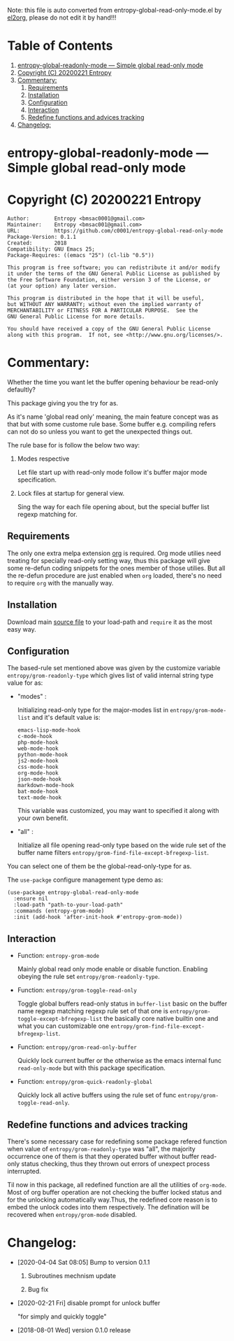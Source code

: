 Note: this file is auto converted from entropy-global-read-only-mode.el by [el2org](https://github.com/tumashu/el2org), please do not edit it by hand!!!

# Table of Contents

1.  [entropy-global-readonly-mode &#x2014; Simple global read-only mode](#orgde94689)
2.  [Copyright (C) 20200221  Entropy](#org5ccf5d0)
3.  [Commentary:](#orgfa2427a)
    1.  [Requirements](#orgb8d9652)
    2.  [Installation](#orgbc2014b)
    3.  [Configuration](#orgd05627d)
    4.  [Interaction](#org0fd8257)
    5.  [Redefine functions and advices tracking](#orgabf487f)
4.  [Changelog:](#orgb24d638)


<a id="orgde94689"></a>

# entropy-global-readonly-mode &#x2014; Simple global read-only mode


<a id="org5ccf5d0"></a>

# Copyright (C) 20200221  Entropy

    Author:        Entropy <bmsac0001@gmail.com>
    Maintainer:    Entropy <bmsac001@gmail.com>
    URL:           https://github.com/c0001/entropy-global-read-only-mode
    Package-Version: 0.1.1
    Created:       2018
    Compatibility: GNU Emacs 25;
    Package-Requires: ((emacs "25") (cl-lib "0.5"))

    This program is free software; you can redistribute it and/or modify
    it under the terms of the GNU General Public License as published by
    the Free Software Foundation, either version 3 of the License, or
    (at your option) any later version.

    This program is distributed in the hope that it will be useful,
    but WITHOUT ANY WARRANTY; without even the implied warranty of
    MERCHANTABILITY or FITNESS FOR A PARTICULAR PURPOSE.  See the
    GNU General Public License for more details.

    You should have received a copy of the GNU General Public License
    along with this program.  If not, see <http://www.gnu.org/licenses/>.


<a id="orgfa2427a"></a>

# Commentary:

Whether the time you want let the buffer opening behaviour be
read-only defaultly?

This package giving you the try for as.

As it's name 'global read only' meaning, the main feature concept was
as that but with some custome rule base. Some buffer
e.g. compiling refers can not do so unless you want to get the
unexpected things out.

The rule base for is follow the below two way:

1.  Modes respective

    Let file start up with read-only mode follow it's buffer major mode
    specification.

2.  Lock files at startup for general view.

    Sing the way for each file opening about, but the special buffer
    list regexp matching for.


<a id="orgb8d9652"></a>

## Requirements

The only one extra melpa extension [org](https://github.com/m2ym/popwin-el/tree/95dea14c60019d6cccf9a3b33e0dec4e1f22c304) is required. Org mode utilies
need treating for specially read-only setting way, thus this package
will give some re-defun coding snippets for the ones member of those
utilies. But all the re-defun procedure are just enabled when `org`
loaded, there's no need to require `org` with the manually way.


<a id="orgbc2014b"></a>

## Installation

Download main [source file](entropy-global-read-only-mode.el) to your load-path and `require` it as
the most easy way.


<a id="orgd05627d"></a>

## Configuration

The based-rule set mentioned above was given by the customize variable
`entropy/grom-readonly-type` which gives list of valid internal string
type value for as:

-   "modes" :

    Initializing read-only type for the major-modes list in
    `entropy/grom-mode-list` and it's default value is:

        emacs-lisp-mode-hook
        c-mode-hook
        php-mode-hook
        web-mode-hook
        python-mode-hook
        js2-mode-hook
        css-mode-hook
        org-mode-hook
        json-mode-hook
        markdown-mode-hook
        bat-mode-hook
        text-mode-hook

    This variable was customized, you may want to specified it along
    with your own benefit.

-   "all" :

    Initialize all file opening read-only type based on the wide rule
    set of the buffer name filters
    `entropy/grom-find-file-except-bfregexp-list`.

You can select one of them be the global-read-only-type for as.

The `use-packge` configure management type demo as:

    (use-package entropy-global-read-only-mode
      :ensure nil
      :load-path "path-to-your-load-path"
      :commands (entropy-grom-mode)
      :init (add-hook 'after-init-hook #'entropy-grom-mode))


<a id="org0fd8257"></a>

## Interaction

-   Function: `entropy-grom-mode`

    Mainly global read only mode enable or disable function. Enabling
    obeying the rule set `entropy/grom-readonly-type`.

-   Function: `entropy/grom-toggle-read-only`

    Toggle global buffers read-only status in `buffer-list` basic on
    the buffer name regexp matching regexp rule set of that one is
    `entropy/grom-toggle-except-bfregexp-list` the basically core
    native builtin one and what you can customizable one
    `entropy/grom-find-file-except-bfregexp-list`.

-   Function: `entropy/grom-read-only-buffer`

    Quickly lock current buffer or the otherwise as the emacs internal
    func `read-only-mode` but with this package specification.

-   Function: `entropy/grom-quick-readonly-global`

    Quickly lock all active buffers using the rule set of func
    `entropy/grom-toggle-read-only`.


<a id="orgabf487f"></a>

## Redefine functions and advices tracking

There's some necessary case for redefining some package refered
function when value of `entropy/grom-readonly-type` was "all", the
majority occurrence one of them is that they operated buffer
without buffer read-only status checking, thus they thrown out
errors of unexpect process interrupted.

Til now in this package, all redefined function are all the
utilities of `org-mode`. Most of org buffer operation are not
checking the buffer locked status and for the unlocking
automatically way.Thus, the redefined core reason is to embed the
unlock codes into them respectively. The defination will be
recovered when `entropy/grom-mode` disabled.


<a id="orgb24d638"></a>

# Changelog:

-   <span class="timestamp-wrapper"><span class="timestamp">[2020-04-04 Sat 08:05] </span></span> Bump to version 0.1.1
    1.  Subroutines mechnism update

    2.  Bug fix

-   <span class="timestamp-wrapper"><span class="timestamp">[2020-02-21 Fri] </span></span> disable prompt for unlock buffer

    "for simply and quickly toggle"

-   <span class="timestamp-wrapper"><span class="timestamp">[2018-08-01 Wed] </span></span> version 0.1.0 release


<a id="org066cc5a"></a>
